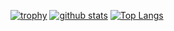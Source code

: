 <!--
**Rozelin-dc/Rozelin-dc** is a ✨ _special_ ✨ repository because its `README.md` (this file) appears on your GitHub profile.

Here are some ideas to get you started:

- 🔭 I’m currently working on ...
- 🌱 I’m currently learning ...
- 👯 I’m looking to collaborate on ...
- 🤔 I’m looking for help with ...
- 💬 Ask me about ...
- 📫 How to reach me: ...
- 😄 Pronouns: ...
- ⚡ Fun fact: ...
-->

[![trophy](https://github-profile-trophy.vercel.app/?username=Rozelin-dc&theme=algolia&no-bg=true)](https://github.com/ryo-ma/github-profile-trophy)
[![github stats](https://github-readme-stats-git-masterrstaa-rickstaa.vercel.app/api?username=Rozelin-dc&count_private=true&theme=transparent)](https://github.com/anuraghazra/github-readme-stats)
[![Top Langs](https://github-readme-stats-git-masterrstaa-rickstaa.vercel.app/api/top-langs/?username=Rozelin-dc&layout=compact&theme=transparent&role=OWNER,COLLABORATOR)](https://github.com/anuraghazra/github-readme-stats)
